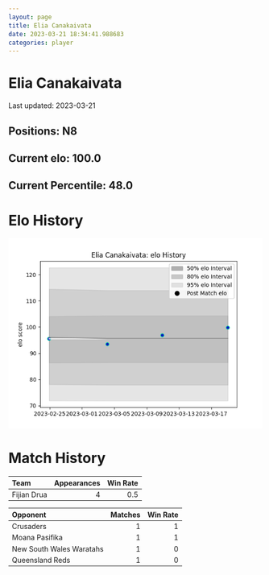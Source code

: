 ```yaml
---  
layout: page  
title: Elia Canakaivata  
date: 2023-03-21 18:34:41.988683  
categories: player  
---
```

# Elia Canakaivata


Last updated: 2023-03-21
## Positions: N8

## Current elo: 100.0

## Current Percentile: 48.0

# Elo History


![elo history](history_EliaCanakaivata.png)
# Match History


| Team        |   Appearances |   Win Rate |
|:------------|--------------:|-----------:|
| Fijian Drua |             4 |        0.5 |

| Opponent                 |   Matches |   Win Rate |
|:-------------------------|----------:|-----------:|
| Crusaders                |         1 |          1 |
| Moana Pasifika           |         1 |          1 |
| New South Wales Waratahs |         1 |          0 |
| Queensland Reds          |         1 |          0 |
